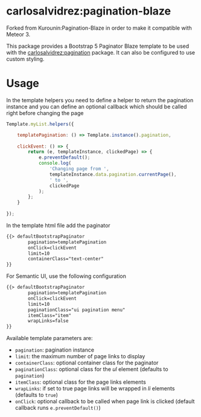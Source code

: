 carlosalvidrez:pagination-blaze
=================

Forked from Kurounin:Pagination-Blaze in order to make it compatible with Meteor 3.

This package provides a Bootstrap 5 Paginator Blaze template to be used with the [carlosalvidrez:pagination](https://atmospherejs.com/carlosalvidrez/pagination) package. It can also be configured to use custom styling.

# Usage
In the template helpers you need to define a helper to return the pagination instance and you can define an optional callback which should be called right before changing the page
```js
Template.myList.helpers({

    templatePagination: () => Template.instance().pagination,
    
    clickEvent: () => {
        return (e, templateInstance, clickedPage) => {
            e.preventDefault();
            console.log(
                'Changing page from ', 
                templateInstance.data.pagination.currentPage(), 
                ' to ', 
                clickedPage
            );
        };
    }    
    
});
```

In the template html file add the paginator
```html
{{> defaultBootstrapPaginator 
        pagination=templatePagination 
        onClick=clickEvent 
        limit=10 
        containerClass="text-center"
}}
```

For Semantic UI, use the following configuration
```html
{{> defaultBootstrapPaginator 
        pagination=templatePagination 
        onClick=clickEvent 
        limit=10 
        paginationClass="ui pagination menu" 
        itemClass="item" 
        wrapLinks=false
}}
```

Available template parameters are:
* `pagination`: pagination instance
* `limit`: the maximum number of page links to display
* `containerClass`: optional container class for the paginator
* `paginationClass`: optional class for the *ul* element (defaults to `pagination`)
* `itemClass`: optional class for the page links elements
* `wrapLinks`: if set to true page links will be wrapped in *li* elements (defaults to `true`)
* `onClick`: optional callback to be called when page link is clicked (default callback runs `e.preventDefault()`)

